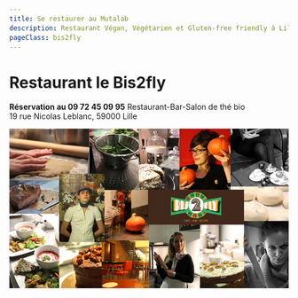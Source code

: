 ```yaml
---
title: Se restaurer au Mutalab 
description: Restaurant Végan, Végétarien et Gluten-free friendly à Lille , Carte variable chaque semaine, À base de produits frais 
pageClass: bis2fly
---
```


# Restaurant le Bis2fly
**Réservation au 09 72 45 09 95**
Restaurant-Bar-Salon de thé bio  
19 rue Nicolas Leblanc, 59000 Lille



[![Bis2fly Restaurant Lille](images/banniere-bis2fly.jpg)](http://www.bis2fly.com/)
